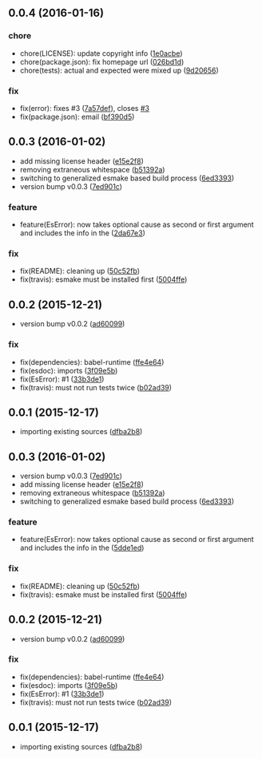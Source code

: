 <a name="0.0.4"></a>
## 0.0.4 (2016-01-16)


### chore

* chore(LICENSE): update copyright info ([1e0acbe](https://github.com/coldrye-es/esbases/commit/1e0acbe))
* chore(package.json): fix homepage url ([026bd1d](https://github.com/coldrye-es/esbases/commit/026bd1d))
* chore(tests): actual and expected were mixed up ([9d20656](https://github.com/coldrye-es/esbases/commit/9d20656))

### fix

* fix(error): fixes #3 ([7a57def](https://github.com/coldrye-es/esbases/commit/7a57def)), closes [#3](https://github.com/coldrye-es/esbases/issues/3)
* fix(package.json): email ([bf390d5](https://github.com/coldrye-es/esbases/commit/bf390d5))



<a name="0.0.3"></a>
## 0.0.3 (2016-01-02)


* add missing license header ([e15e2f8](https://github.com/coldrye-es/esbases/commit/e15e2f8))
* removing extraneous whitespace ([b51392a](https://github.com/coldrye-es/esbases/commit/b51392a))
* switching to generalized esmake based build process ([6ed3393](https://github.com/coldrye-es/esbases/commit/6ed3393))
* version bump v0.0.3 ([7ed901c](https://github.com/coldrye-es/esbases/commit/7ed901c))

### feature

* feature(EsError): now takes optional cause as second or first argument and includes the info in the  ([2da67e3](https://github.com/coldrye-es/esbases/commit/2da67e3))

### fix

* fix(README): cleaning up ([50c52fb](https://github.com/coldrye-es/esbases/commit/50c52fb))
* fix(travis): esmake must be installed first ([5004ffe](https://github.com/coldrye-es/esbases/commit/5004ffe))



<a name="0.0.2"></a>
## 0.0.2 (2015-12-21)


* version bump v0.0.2 ([ad60099](https://github.com/coldrye-es/esbases/commit/ad60099))

### fix

* fix(dependencies): babel-runtime ([ffe4e64](https://github.com/coldrye-es/esbases/commit/ffe4e64))
* fix(esdoc): imports ([3f09e5b](https://github.com/coldrye-es/esbases/commit/3f09e5b))
* fix(EsError): #1 ([33b3de1](https://github.com/coldrye-es/esbases/commit/33b3de1))
* fix(travis): must not run tests twice ([b02ad39](https://github.com/coldrye-es/esbases/commit/b02ad39))



<a name="0.0.1"></a>
## 0.0.1 (2015-12-17)


* importing existing sources ([dfba2b8](https://github.com/coldrye-es/esbases/commit/dfba2b8))



<a name="0.0.3"></a>
## 0.0.3 (2016-01-02)


* version bump v0.0.3 ([7ed901c](https://github.com/coldrye-es/esbases/commit/7ed901c))
* add missing license header ([e15e2f8](https://github.com/coldrye-es/esbases/commit/e15e2f8))
* removing extraneous whitespace ([b51392a](https://github.com/coldrye-es/esbases/commit/b51392a))
* switching to generalized esmake based build process ([6ed3393](https://github.com/coldrye-es/esbases/commit/6ed3393))

### feature

* feature(EsError): now takes optional cause as second or first argument and includes the info in the  ([5dde1ed](https://github.com/coldrye-es/esbases/commit/5dde1ed))

### fix

* fix(README): cleaning up ([50c52fb](https://github.com/coldrye-es/esbases/commit/50c52fb))
* fix(travis): esmake must be installed first ([5004ffe](https://github.com/coldrye-es/esbases/commit/5004ffe))


<a name="0.0.2"></a>
## 0.0.2 (2015-12-21)


* version bump v0.0.2 ([ad60099](https://github.com/coldrye-es/esbases/commit/ad60099))

### fix

* fix(dependencies): babel-runtime ([ffe4e64](https://github.com/coldrye-es/esbases/commit/ffe4e64))
* fix(esdoc): imports ([3f09e5b](https://github.com/coldrye-es/esbases/commit/3f09e5b))
* fix(EsError): #1 ([33b3de1](https://github.com/coldrye-es/esbases/commit/33b3de1))
* fix(travis): must not run tests twice ([b02ad39](https://github.com/coldrye-es/esbases/commit/b02ad39))


<a name="0.0.1"></a>
## 0.0.1 (2015-12-17)


* importing existing sources ([dfba2b8](https://github.com/coldrye-es/esbases/commit/dfba2b8))

